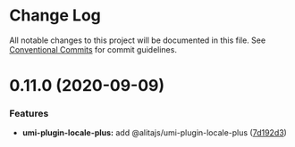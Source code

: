 # Change Log

All notable changes to this project will be documented in this file.
See [Conventional Commits](https://conventionalcommits.org) for commit guidelines.

# 0.11.0 (2020-09-09)


### Features

* **umi-plugin-locale-plus:** add @alitajs/umi-plugin-locale-plus ([7d192d3](https://github.com/umijs/plugins/commit/7d192d3c72b4a4ca891293bd016deeedd7bd8ec5))
